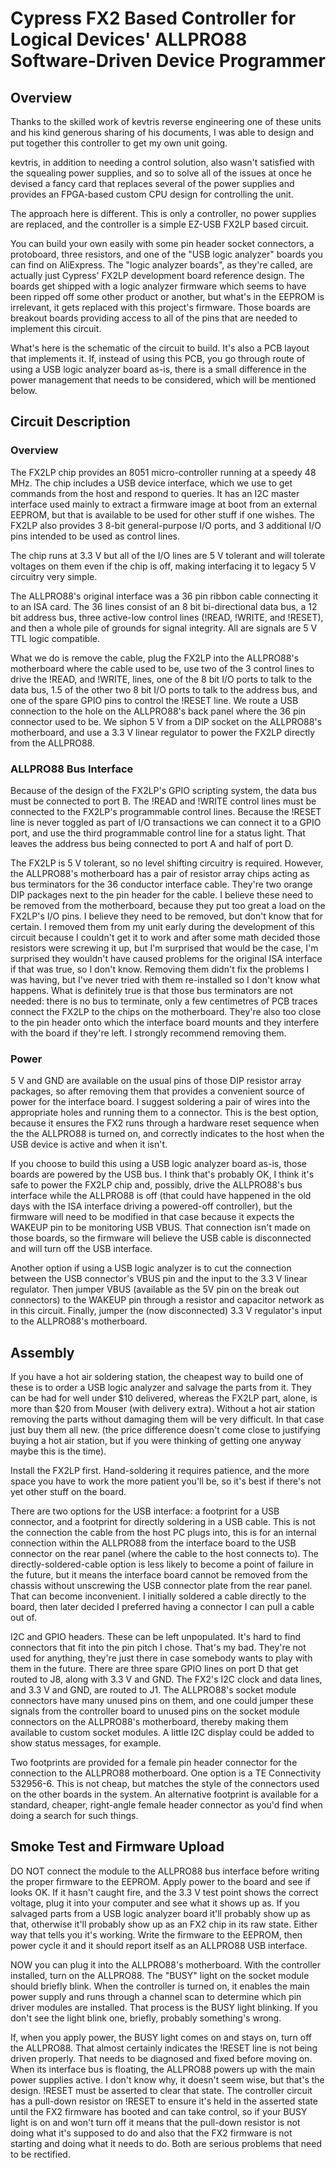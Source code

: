 # Cypress FX2 Based Controller for Logical Devices' ALLPRO88 Software-Driven Device Programmer

## Overview

Thanks to the skilled work of kevtris reverse engineering one of these units and his kind generous sharing of his documents, I was able to design and put together this controller to get my own unit going.

kevtris, in addition to needing a control solution, also wasn't satisfied with the squealing power supplies, and so to solve all of the issues at once he devised a fancy card that replaces several of the power supplies and provides an FPGA-based custom CPU design for controlling the unit.

The approach here is different.  This is only a controller, no power supplies are replaced, and the controller is a simple EZ-USB FX2LP based circuit.

You can build your own easily with some pin header socket connectors, a protoboard, three resistors, and one of the "USB logic analyzer" boards you can find on AliExpress.  The "logic analyzer boards", as they're called, are actually just Cypress' FX2LP development board reference design.  The boards get shipped with a logic analyzer firmware which seems to have been ripped off some other product or another, but what's in the EEPROM is irrelevant, it gets replaced with this project's firmware.  Those boards are breakout boards providing access to all of the pins that are needed to implement this circuit.

What's here is the schematic of the circuit to build.  It's also a PCB layout that implements it.  If, instead of using this PCB, you go through route of using a USB logic analyzer board as-is, there is a small difference in the power management that needs to be considered, which will be mentioned below.

## Circuit Description

### Overview

The FX2LP chip provides an 8051 micro-controller running at a speedy 48 MHz.  The chip includes a USB device interface, which we use to get commands from the host and respond to queries.  It has an I2C master interface used mainly to extract a firmware image at boot from an external EEPROM, but that is available to be used for other stuff if one wishes.  The FX2LP also provides 3 8-bit general-purpose I/O ports, and 3 additional I/O pins intended to be used as control lines.

The chip runs at 3.3 V but all of the I/O lines are 5 V tolerant and will tolerate voltages on them even if the chip is off, making interfacing it to legacy 5 V circuitry very simple.

The ALLPRO88's original interface was a 36 pin ribbon cable connecting it to an ISA card.  The 36 lines consist of an 8 bit bi-directional data bus, a 12 bit address bus, three active-low control lines (!READ, !WRITE, and !RESET), and then a whole pile of grounds for signal integrity.  All are signals are 5 V TTL logic compatible.

What we do is remove the cable, plug the FX2LP into the ALLPRO88's motherboard where the cable used to be, use two of the 3 control lines to drive the !READ, and !WRITE, lines, one of the 8 bit I/O ports to talk to the data bus, 1.5 of the other two 8 bit I/O ports to talk to the address bus, and one of the spare GPIO pins to control the !RESET line.  We route a USB connection to the hole on the ALLPRO88's back panel where the 36 pin connector used to be.  We siphon 5 V from a DIP socket on the ALLPRO88's motherboard, and use a 3.3 V linear regulator to power the FX2LP directly from the ALLPRO88.

### ALLPRO88 Bus Interface

Because of the design of the FX2LP's GPIO scripting system, the data bus must be connected to port B.  The !READ and !WRITE control lines must be connected to the FX2LP's programmable control lines.  Because the !RESET line is never toggled as part of I/O transactions we can connect it to a GPIO port, and use the third programmable control line for a status light.  That leaves the address bus being connected to port A and half of port D.

The FX2LP is 5 V tolerant, so no level shifting circuitry is required.  However, the ALLPRO88's motherboard has a pair of resistor array chips acting as bus terminators for the 36 conductor interface cable.  They're two orange DIP packages next to the pin header for the cable.  I believe these need to be removed from the motherboard, because they put too great a load on the FX2LP's I/O pins.  I believe they need to be removed, but don't know that for certain.  I removed them from my unit early during the development of this circuit because I couldn't get it to work and after some math decided those resistors were screwing it up, but I'm surprised that would be the case, I'm surprised they wouldn't have caused problems for the original ISA interface if that was true, so I don't know.  Removing them didn't fix the problems I was having, but I've never tried with them re-installed so I don't know what happens.  What is definitely true is that those bus terminators are not needed:  there is no bus to terminate, only a few centimetres of PCB traces connect the FX2LP to the chips on the motherboard.  They're also too close to the pin header onto which the interface board mounts and they interfere with the board if they're left.  I strongly recommend removing them.

### Power

5 V and GND are available on the usual pins of those DIP resistor array packages, so after removing them that provides a convenient source of power for the interface board.  I suggest soldering a pair of wires into the appropriate holes and running them to a connector.  This is the best option, because it ensures the FX2 runs through a hardware reset sequence when the the ALLPRO88 is turned on, and correctly indicates to the host when the USB device is active and when it isn't.

If you choose to build this using a USB logic analyzer board as-is, those boards are powered by the USB bus.  I think that's probably OK, I think it's safe to power the FX2LP chip and, possibly, drive the ALLPRO88's bus interface while the ALLPRO88 is off (that could have happened in the old days with the ISA interface driving a powered-off controller), but the firmware will need to be modified in that case because it expects the WAKEUP pin to be monitoring USB VBUS.  That connection isn't made on those boards, so the firmware will believe the USB cable is disconnected and will turn off the USB interface.

Another option if using a USB logic analyzer is to cut the connection between the USB connector's VBUS pin and the input to the 3.3 V linear regulator.  Then jumper VBUS (available as the 5V pin on the break out connectors) to the WAKEUP pin through a resistor and capacitor network as in this circuit.  Finally, jumper the (now disconnected) 3.3 V regulator's input to the ALLPRO88's motherboard.

## Assembly

If you have a hot air soldering station, the cheapest way to build one of these is to order a USB logic analyzer and salvage the parts from it.  They can be had for well under $10 delivered, whereas the FX2LP part, alone, is more than $20 from Mouser (with delivery extra).  Without a hot air station removing the parts without damaging them will be very difficult.  In that case just buy them all new.  (the price difference doesn't come close to justifying buying a hot air station, but if you were thinking of getting one anyway maybe this is the time).

Install the FX2LP first.  Hand-soldering it requires patience, and the more space you have to work the more patient you'll be, so it's best if there's not yet other stuff on the board.

There are two options for the USB interface:  a footprint for a USB connector, and a footprint for directly soldering in a USB cable.  This is not the connection the cable from the host PC plugs into, this is for an internal connection within the ALLPRO88 from the interface board to the USB connector on the rear panel (where the cable to the host connects to).  The directly-soldered-cable option is less likely to become a point of failure in the future, but it means the interface board cannot be removed from the chassis without unscrewing the USB connector plate from the rear panel.  That can become inconvenient.  I initially soldered a cable directly to the board, then later decided I preferred having a connector I can pull a cable out of.

I2C and GPIO headers.  These can be left unpopulated.  It's hard to find connectors that fit into the pin pitch I chose.  That's my bad.  They're not used for anything, they're just there in case somebody wants to play with them in the future.  There are three spare GPIO lines on port D that get routed to J8, along with 3.3 V and GND.  The FX2's I2C clock and data lines, and 3.3 V and GND, are routed to J1.  The ALLPRO88's socket module connectors have many unused pins on them, and one could jumper these signals from the controller board to unused pins on the socket module connectors on the ALLPRO88's motherboard, thereby making them available to custom socket modules.  A little I2C display could be added to show status messages, for example.

Two footprints are provided for a female pin header connector for the connection to the ALLPRO88 motherboard.  One option is a TE Connectivity 532956-6.  This is not cheap, but matches the style of the connectors used on the other boards in the system.  An alternative footprint is available for a standard, cheaper, right-angle female header connector as you'd find when doing a search for such things.


## Smoke Test and Firmware Upload

DO NOT connect the module to the ALLPRO88 bus interface before writing the proper firmware to the EEPROM.  Apply power to the board and see if looks OK.  If it hasn't caught fire, and the 3.3 V test point shows the correct voltage, plug it into your computer and see what it shows up as.  If you salvaged parts from a USB logic analyzer board it'll probably show up as that, otherwise it'll probably show up as an FX2 chip in its raw state.  Either way that tells you it's working.  Write the firmware to the EEPROM, then power cycle it and it should report itself as an ALLPRO88 USB interface.

NOW you can plug it into the ALLPRO88's motherboard.  With the controller installed, turn on the ALLPRO88.  The "BUSY" light on the socket module should briefly blink.  When the controller is turned on, it enables the main power supply and runs through a channel scan to determine which pin driver modules are installed.  That process is the BUSY light blinking.  If you don't see the light blink one, briefly, probably something's wrong.

If, when you apply power, the BUSY light comes on and stays on, turn off the ALLPRO88.  That almost certainly indicates the !RESET line is not being driven properly.  That needs to be diagnosed and fixed before moving on.  When its interface bus is floating, the ALLPRO88 powers up with the main power supplies active.  I don't know why, it doesn't seem wise, but that's the design.  !RESET must be asserted to clear that state.  The controller circuit has a pull-down resistor on !RESET to ensure it's held in the asserted state until the FX2 firmware has booted and can take control, so if your BUSY light is on and won't turn off it means that the pull-down resistor is not doing what it's supposed to do and also that the FX2 firmware is not starting and doing what it needs to do.  Both are serious problems that need to be rectified.
